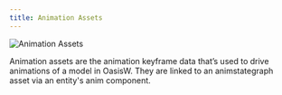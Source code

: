 ```yaml
---
title: Animation Assets 
---
```


![Animation Assets](/img/user-manual/anim/animation_assets.png)

Animation assets are the animation keyframe data that’s used to drive animations of a model in OasisW. They are linked to an animstategraph asset via an entity's anim component.

<!-- The anim component currently supports animation assets that have been imported into a OasisW project from .FBX files using the `Convert to GLB` asset tasks settings option.

![Asset Tasks](/img/user-manual/anim/asset_tasks.png) -->
